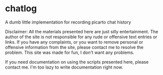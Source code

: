 # chatlog
A dumb little implementation for recording picarto chat history

Disclaimer: All the materials presented here are just silly entertainment. The author of the site is not responsible for any rude or offensive text entries or links.
If you have any complaints, or you want to remove personal or offensive information from the site, please contact me to resolve the problem.
This site was made for fun, I don't want any problems.

If you need documentation on using the scripts presented here, please contact me.  I'm too lazy to write documentation right now.
